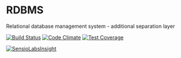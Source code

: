 # RDBMS
Relational database management system - additional separation layer

[![Build Status](https://travis-ci.org/managlea/RDBMS.svg?branch=master)](https://travis-ci.org/managlea/RDBMS)
[![Code Climate](https://codeclimate.com/github/managlea/RDBMS/badges/gpa.svg)](https://codeclimate.com/github/managlea/RDBMS)
[![Test Coverage](https://codeclimate.com/github/managlea/RDBMS/badges/coverage.svg)](https://codeclimate.com/github/managlea/RDBMS)

[![SensioLabsInsight](https://insight.sensiolabs.com/projects/597a8f82-e963-4bf4-854e-12f39155c4f6/big.png)](https://insight.sensiolabs.com/projects/597a8f82-e963-4bf4-854e-12f39155c4f6)
